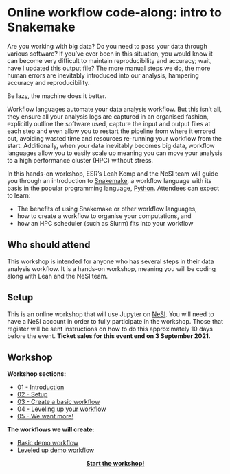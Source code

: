 # Online workflow code-along: intro to Snakemake

Are you working with big data? Do you need to pass your data through various software? If you’ve ever been in this situation, you would know it can become very difficult to maintain reproducibility and accuracy; wait, have I updated this output file? The more manual steps we do, the more human errors are inevitably introduced into our analysis, hampering accuracy and reproducibility.

Be lazy, the machine does it better.

Workflow languages automate your data analysis workflow. But this isn’t all, they ensure all your analysis logs are captured in an organised fashion, explicitly outline the software used, capture the input and output files at each step and even allow you to restart the pipeline from where it errored out, avoiding wasted time and resources re-running your workflow from the start. Additionally, when your data inevitably becomes big data, workflow languages allow you to easily scale up meaning you can move your analysis to a high performance cluster (HPC) without stress.

In this hands-on workshop, ESR’s Leah Kemp and the NeSI team will guide you through an introduction to [Snakemake](https://snakemake.readthedocs.io/en/stable/), a workflow language with its basis in the popular programming language, [Python](https://www.python.org/). Attendees can expect to learn:

- The benefits of using Snakemake or other workflow languages,
- how to create a workflow to organise your computations, and
- how an HPC scheduler (such as Slurm) fits into your workflow

## Who should attend

This workshop is intended for anyone who has several steps in their data analysis workflow. It is a hands-on workshop, meaning you will be coding along with Leah and the NeSI team.

## Setup

This is an online workshop that will use Jupyter on [NeSI](https://www.nesi.org.nz/). You will need to have a NeSI account in order to fully participate in the workshop. Those that register will be sent instructions on how to do this approximately 10 days before the event. **Ticket sales for this event end on 3 September 2021.**

## Workshop

**Workshop sections:**

- [01 - Introduction](./workshop_material/01_introduction.md)
- [02 - Setup](./workshop_material/02_setup.md)
- [03 - Create a basic workflow](./workshop_material/03_create_a_basic_workflow.md)
- [04 - Leveling up your workflow](./workshop_material/04_leveling_up_your_workflow.md)
- [05 - We want more!](./workshop_material/05_we_want_more.md)

**The workflows we will create:**

- [Basic demo workflow](https://github.com/nesi/snakemake_workshop/tree/main/basic_demo_workflow)
- [Leveled up demo workflow](https://github.com/nesi/snakemake_workshop/tree/main/leveled_up_demo_workflow)

<p align="center"><b><a href="https://nesi.github.io/snakemake_workshop/workshop_material/01_introduction.html">Start the workshop!</a>
